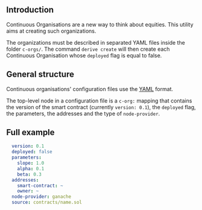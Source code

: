 ## Introduction
Continuous Organisations are a new way to think about equities.
This utility aims at creating such organizations.

The organizations must be described in separated YAML files inside the folder `c-orgs/`.
The command `derive create` will then create each Continuous Organisation whose `deployed` flag is equal to false.

## General structure
Continuous organisations' configuration files use the
[YAML](<http://yaml.org/spec/1.1/current.html>) format.

The top-level node in a configuration file is a ``c-org:`` mapping
that contains the version of the smart contract (currently ``version: 0.1``),  the `deployed` flag, the parameters, the addresses and the type of `node-provider`.

## Full example

```yaml
  version: 0.1
  deployed: false
  parameters:
    slope: 1.0
    alpha: 0.1
    beta: 0.3
  addresses:
    smart-contract: ~
    owner: ~
  node-provider: ganache
  source: contracts/name.sol
```
